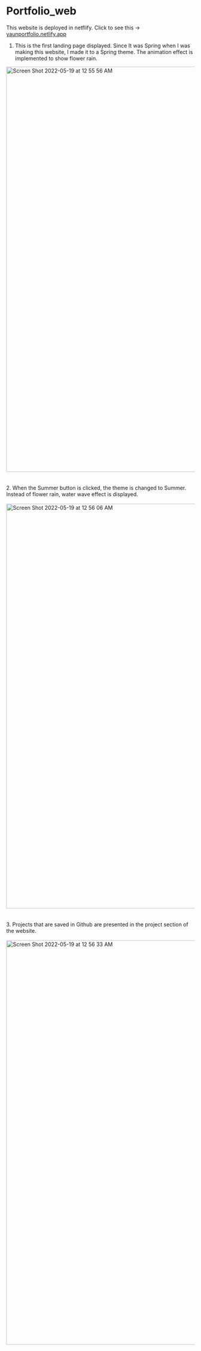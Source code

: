 # Portfolio_web

This website is deployed in netflify. Click to see this -> [yaunportfolio.netlify.app](https://yaunportfolio.netlify.app)

1. This is the first landing page displayed. Since It was Spring when I was making this website, I made it to a Spring theme.
The animation effect is implemented to show flower rain.

<img width="1082" alt="Screen Shot 2022-05-19 at 12 55 56 AM" src="https://user-images.githubusercontent.com/104736314/169243063-fc1a03a4-d3b2-4000-833c-3f0e56e7fc79.png">
<br>
<br>
<br>
2. When the Summer button is clicked, the theme is changed to Summer. Instead of flower rain, water wave effect is displayed.
<br>
<br>
<img width="1081" alt="Screen Shot 2022-05-19 at 12 56 06 AM" src="https://user-images.githubusercontent.com/104736314/169242924-ab842ffb-3713-4603-9757-80d35c6b1b6a.png">
<br>
<br>
<br>
3. Projects that are saved in Github are presented in the project section of the website.
<br>
<br>
<img width="1080" alt="Screen Shot 2022-05-19 at 12 56 33 AM" src="https://user-images.githubusercontent.com/104736314/169242928-5473a16a-cdf6-4523-a390-34b7e36a46d4.png">
